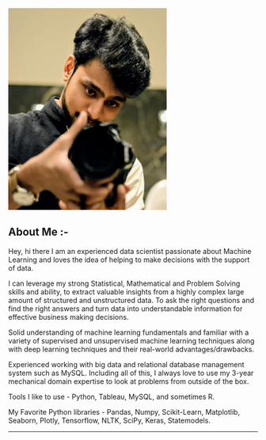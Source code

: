 
<img src="Images/dp.jpg" width="320" height="408" class="center">

## About Me :-

Hey, hi there
I am an experienced data scientist passionate about Machine Learning and loves the idea of helping to make decisions with the support of data.

I can leverage my strong Statistical, Mathematical and Problem Solving skills and ability, to extract valuable insights from a highly complex large amount of structured and unstructured data. To ask the right questions and find the right answers and turn data into understandable information for effective business making decisions.

Solid understanding of machine learning fundamentals and familiar with a variety of supervised and unsupervised machine learning techniques along with deep learning techniques and their real-world advantages/drawbacks.

Experienced working with big data and relational database management system such as MySQL.
Including all of this, I always love to use my 3-year mechanical domain expertise to look at problems from outside of the box.


Tools I like to use - Python, Tableau, MySQL, and sometimes R.

My Favorite Python libraries - Pandas, Numpy, Scikit-Learn, Matplotlib, Seaborn, Plotly, Tensorflow, NLTK, SciPy, Keras, Statemodels.

---
